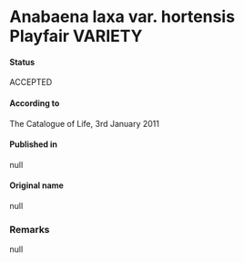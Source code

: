 # Anabaena laxa var. hortensis Playfair VARIETY

#### Status
ACCEPTED

#### According to
The Catalogue of Life, 3rd January 2011

#### Published in
null

#### Original name
null

### Remarks
null